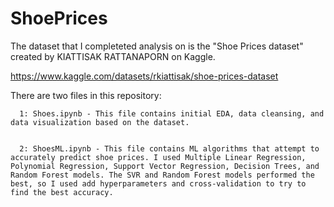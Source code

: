 # ShoePrices

The dataset that I completeted analysis on is the "Shoe Prices dataset" created by KIATTISAK RATTANAPORN on Kaggle.

https://www.kaggle.com/datasets/rkiattisak/shoe-prices-dataset

There are two files in this repository:

      1: Shoes.ipynb - This file contains initial EDA, data cleansing, and data visualization based on the dataset.
      
      
      2: ShoesML.ipynb - This file contains ML algorithms that attempt to accurately predict shoe prices. I used Multiple Linear Regression, Polynomial Regression, Support Vector Regression, Decision Trees, and Random Forest models. The SVR and Random Forest models performed the best, so I used add hyperparameters and cross-validation to try to find the best accuracy.                       
      
